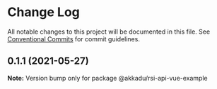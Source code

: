 # Change Log

All notable changes to this project will be documented in this file.
See [Conventional Commits](https://conventionalcommits.org) for commit guidelines.

## 0.1.1 (2021-05-27)

**Note:** Version bump only for package @akkadu/rsi-api-vue-example
